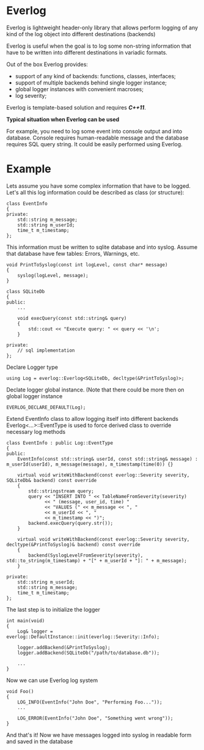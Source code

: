 # Everlog

Everlog is lightweight header-only library that allows perform logging of any kind of the log object into different destinations (backends)

Everlog is useful when the goal is to log some non-string information that have to be written into different destinations in variadic formats.

Out of the box Everlog provides:
- support of any kind of backends: functions, classes, interfaces;
- support of multiple backends behind single logger instance;
- global logger instances with convenient macroses;
- log severity;

Everlog is template-based solution and requires ***C++11***.

**Typical situation when Everlog can be used**

For example, you need to log some event into console output and into database.
Console requires human-readable message and the database requires SQL query string.
It could be easily performed using Everlog.

# Example

Lets assume you have some complex information that have to be logged.
Let's all this log information could be described as class (or structure):

    class EventInfo
    {
    private:
        std::string m_message;
        std::string m_userId;
        time_t m_timestamp;
    };

This information must be written to sqlite database and into syslog.
Assume that database have few tables: Errors, Warnings, etc.

    void PrintToSyslog(const int logLevel, const char* message)
    {
        syslog(logLevel, message);
    }

    class SQLiteDb
    {
    public:
        ...

        void execQuery(const std::string& query)
        {
            std::cout << "Execute query: " << query << '\n';
        }

    private:
        // sql implementation
    };


Declare Logger type

    using Log = everlog::Everlog<SQLiteDb, decltype(&PrintToSyslog)>;

Declate logger global instance. (Note that there could be more then on global logger instance

    EVERLOG_DECLARE_DEFAULT(Log);

Extend EventInfo class to allow logging itself into different backends
Everlog<...>::EventType is used to force derived class to override necessary log methods

    class EventInfo : public Log::EventType
    {
    public:
        EventInfo(const std::string& userId, const std::string& message) : m_userId(userId), m_message(message), m_timestamp(time(0)) {}

        virtual void writeWithBackend(const everlog::Severity severity, SQLiteDb& backend) const override
        {
            std::stringstream query;
            query << "INSERT INTO " << TableNameFromSeverity(severity) 
                  << " (message, user_id, time) "
                  << "VALUES (" << m_message << ", "
                  << m_userId << ", "
                  << m_timestamp << ")";
            backend.execQuery(query.str());
        }

        virtual void writeWithBackend(const everlog::Severity severity, decltype(&PrintToSyslog)& backend) const override
        {
            backend(SyslogLevelFromSeverity(severity), std::to_string(m_timestamp) + "[" + m_userId + "]: " + m_message);
        }

    private:
        std::string m_userId;
        std::string m_message;
        time_t m_timestamp;
    };

The last step is to initialize the logger

    int main(void)
    {
        Log& logger = everlog::DefaultInstance::init(everlog::Severity::Info);

        logger.addBackend(&PrintToSyslog);
        logger.addBackend(SQLiteDb("/path/to/database.db"));

        ...
    }

Now we can use Everlog log system

    void Foo()
    {
        LOG_INFO(EventInfo("John Doe", "Performing Foo..."));
        ...

        LOG_ERROR(EventInfo("John Doe", "Something went wrong"));
    }

And that's it! Now we have messages logged into syslog in readable form and saved in the database
